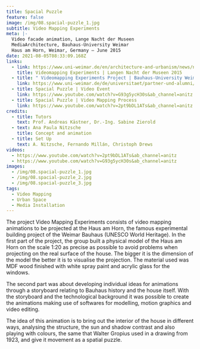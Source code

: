 ```yaml
---
title: Spacial Puzzle
feature: false
image: /img/08.spacial-puzzle_1.jpg
subtitle: Video Mapping Experiments
meta: |-
  Video facade animation, Lange Nacht der Museen
  MediaArchitecture, Bauhaus-University Weimar
  Haus am Horn, Weimar, Germany – June 2015
date: 2021-08-05T08:33:09.168Z
links:
  - link: https://www.uni-weimar.de/en/architecture-and-urbanism/news/news/titel/videomapping-experiments-zur-langen-nacht-der-museen-am-haus-am-horn/
    title: Videomapping Experiments | Langen Nacht der Museen 2015
  - title: " Videomapping Experiments Project | Bauhaus-University Weimar "
    link: https://www.uni-weimar.de/de/universitaet/partner-und-alumni/partner/vereine-und-netzwerke/freundeskreis/projekte/
  - title: Spacial Puzzle | Video Event
    link: https://www.youtube.com/watch?v=G93g5ycH30s&ab_channel=anitz
  - title: Spacial Puzzle | Video Mapping Process
    link: https://www.youtube.com/watch?v=2pt9bDL1ATs&ab_channel=anitz
credits:
  - title: Tutors
    text: Prof. Andreas Kästner, Dr.-Ing. Sabine Zierold
  - text: Ana Paula Nitzsche
    title: Concept and animation
  - title: Set Up
    text: A. Nitzsche, Fernando Millán, Christoph Drews
videos:
  - https://www.youtube.com/watch?v=2pt9bDL1ATs&ab_channel=anitz
  - https://www.youtube.com/watch?v=G93g5ycH30s&ab_channel=anitz
images:
  - /img/08.spacial-puzzle_1.jpg
  - /img/08.spacial-puzzle_2.jpg
  - /img/08.spacial-puzzle_3.jpg
tags:
  - Video Mapping
  - Urban Space
  - Media Installation
---
```

The project Video Mapping Experiments consists of video mapping animations to be projected at the Haus am Horn, the famous experimental building project of the Weimar Bauhaus (UNESCO World Heritage). In the first part of the project, the group built a physical model of the Haus am Horn on the scale 1:20 as precise as possible to avoid problems when projecting on the real surface of the house. The bigger it is the dimension of the model the better it is to visualise the projection. The material used was MDF wood finished with white spray paint and acrylic glass for the windows.

The second part was about developing individual ideas for animations through a storyboard relating to Bauhaus history and the house itself. With the storyboard and the technological background it was possible to create the animations making use of softwares for modelling, motion graphics and video editing.

The idea of this animation is to bring out the interior of the house in different ways, analysing the structure, the sun and shadow contrast and also playing with colours, the same that Walter Gropius used in a drawing from 1923, and give it movement as a spatial puzzle.